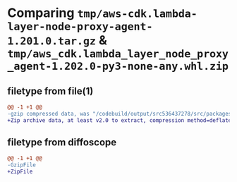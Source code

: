 # Comparing `tmp/aws-cdk.lambda-layer-node-proxy-agent-1.201.0.tar.gz` & `tmp/aws_cdk.lambda_layer_node_proxy_agent-1.202.0-py3-none-any.whl.zip`

## filetype from file(1)

```diff
@@ -1 +1 @@
-gzip compressed data, was "/codebuild/output/src536437278/src/packages/@aws-cdk/lambda-layer-node-proxy-agent/dist/python/aws-cdk.lambda-layer-node-proxy-", last modified: Wed May 10 17:11:38 2023, max compression
+Zip archive data, at least v2.0 to extract, compression method=deflate
```

## filetype from diffoscope

```diff
@@ -1 +1 @@
-GzipFile
+ZipFile
```


